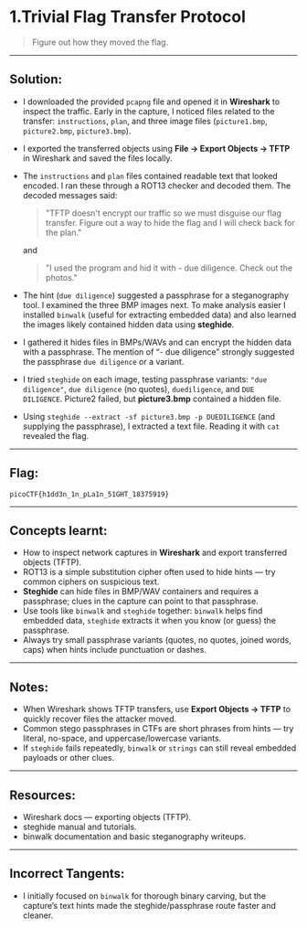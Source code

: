 # 1.Trivial Flag Transfer Protocol

> Figure out how they moved the flag.

---

## Solution:

- I downloaded the provided `pcapng` file and opened it in **Wireshark** to inspect the traffic. Early in the capture, I noticed files related to the transfer: `instructions`, `plan`, and three image files (`picture1.bmp`, `picture2.bmp`, `picture3.bmp`).  
- I exported the transferred objects using **File → Export Objects → TFTP** in Wireshark and saved the files locally.  
- The `instructions` and `plan` files contained readable text that looked encoded. I ran these through a ROT13 checker and decoded them. The decoded messages said:

  > "TFTP doesn't encrypt our traffic so we must disguise our flag transfer. Figure out a way to hide the flag and I will check back for the plan."

  and

  > "I used the program and hid it with - due diligence. Check out the photos."

- The hint (`due diligence`) suggested a passphrase for a steganography tool. I examined the three BMP images next. To make analysis easier I installed `binwalk` (useful for extracting embedded data) and also learned the images likely contained hidden data using **steghide**.
- I gathered it hides files in BMPs/WAVs and can encrypt the hidden data with a passphrase. The mention of “- due diligence” strongly suggested the passphrase `due diligence` or a variant.
- I tried `steghide` on each image, testing passphrase variants: `"due diligence"`, `due diligence` (no quotes), `duediligence`, and `DUE DILIGENCE`. Picture2 failed, but **picture3.bmp** contained a hidden file.
- Using `steghide --extract -sf picture3.bmp -p DUEDILIGENCE` (and supplying the passphrase), I extracted a text file. Reading it with `cat` revealed the flag.

---

## Flag:

```
picoCTF{h1dd3n_1n_pLa1n_51GHT_18375919}
```

---

## Concepts learnt:

- How to inspect network captures in **Wireshark** and export transferred objects (TFTP).  
- ROT13 is a simple substitution cipher often used to hide hints — try common ciphers on suspicious text.  
- **Steghide** can hide files in BMP/WAV containers and requires a passphrase; clues in the capture can point to that passphrase.  
- Use tools like `binwalk` and `steghide` together: `binwalk` helps find embedded data, `steghide` extracts it when you know (or guess) the passphrase.  
- Always try small passphrase variants (quotes, no quotes, joined words, caps) when hints include punctuation or dashes.

---

## Notes:

- When Wireshark shows TFTP transfers, use **Export Objects → TFTP** to quickly recover files the attacker moved.  
- Common stego passphrases in CTFs are short phrases from hints — try literal, no-space, and uppercase/lowercase variants.  
- If `steghide` fails repeatedly, `binwalk` or `strings` can still reveal embedded payloads or other clues.

---

## Resources:

- Wireshark docs — exporting objects (TFTP).  
- steghide manual and tutorials.  
- binwalk documentation and basic steganography writeups.

---

## Incorrect Tangents:

- I initially focused on `binwalk` for thorough binary carving, but the capture’s text hints made the steghide/passphrase route faster and cleaner.


